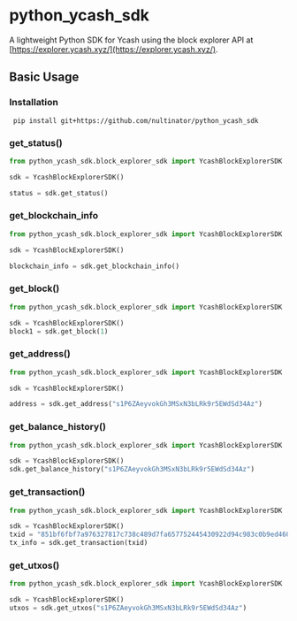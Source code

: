 # python_ycash_sdk

A lightweight Python SDK for Ycash using the block explorer API at [https://explorer.ycash.xyz/](https://explorer.ycash.xyz/).

## Basic Usage

### Installation

```shell
 pip install git+https://github.com/nultinator/python_ycash_sdk
```

### get_status()

```python
from python_ycash_sdk.block_explorer_sdk import YcashBlockExplorerSDK

sdk = YcashBlockExplorerSDK()

status = sdk.get_status()
```

### get_blockchain_info

```python
from python_ycash_sdk.block_explorer_sdk import YcashBlockExplorerSDK

sdk = YcashBlockExplorerSDK()

blockchain_info = sdk.get_blockchain_info()
```

### get_block()

```python
from python_ycash_sdk.block_explorer_sdk import YcashBlockExplorerSDK

sdk = YcashBlockExplorerSDK()
block1 = sdk.get_block(1)
```

### get_address()

```python
from python_ycash_sdk.block_explorer_sdk import YcashBlockExplorerSDK

sdk = YcashBlockExplorerSDK()

address = sdk.get_address("s1P6ZAeyvokGh3MSxN3bLRk9r5EWdSd34Az")
```

### get_balance_history()

```python
from python_ycash_sdk.block_explorer_sdk import YcashBlockExplorerSDK

sdk = YcashBlockExplorerSDK()
sdk.get_balance_history("s1P6ZAeyvokGh3MSxN3bLRk9r5EWdSd34Az")
```

### get_transaction()

```python
from python_ycash_sdk.block_explorer_sdk import YcashBlockExplorerSDK

sdk = YcashBlockExplorerSDK()
txid = "851bf6fbf7a976327817c738c489d7fa657752445430922d94c983c0b9ed4609"
tx_info = sdk.get_transaction(txid)
```

### get_utxos()

```python
from python_ycash_sdk.block_explorer_sdk import YcashBlockExplorerSDK

sdk = YcashBlockExplorerSDK()
utxos = sdk.get_utxos("s1P6ZAeyvokGh3MSxN3bLRk9r5EWdSd34Az")
```

